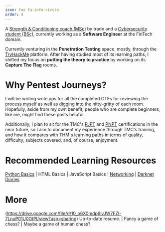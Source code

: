 ```yaml
---
icon: fas fa-info-circle
order: 4
---
```

 <script src="https://tryhackme.com/badge/2134791"></script>

A [Strength & Conditioning coach (MSc)](https://scholar.google.com/citations?user=NEcbEUYAAAAJ&hl=en) by trade and a [Cybersecurity student (BSc)](https://www.open.ac.uk/courses/computing-it/degrees/bsc-cyber-security-r60), currently working as a **Software Engineer** at the FinTech domain.

Currently venturing in the **Penetration Testing** space, mostly, through the [TryHackMe](https://tryhackme.com/) platform. After having studied most of its learning paths, I shifted my focus on **putting the theory to practice** by working on its **Capture The Flag** rooms. 
# Why Pentest Journeys?
I will be writing write ups for all the completed CTFs for reviewing the process myself as well as digging into the nitty-gritty of each room. Hopefully, aside from my own benefit, people who are complete beginners, like me, might find these posts helpful.

Additionally, I plan to sit for the TMC's [PJPT](https://certifications.tcm-sec.com/pjpt/) and [PNPT](https://certifications.tcm-sec.com/pnpt/) certifications in the near future, so I aim to document my experience through TMC's training, and how it compares with THM's learning paths in terms of quality, difficulty, subjects covered, and, of course, enjoyment.
# Recommended Learning Resources 
<i class="fa-brands fa-python"></i> [Python Basics](https://nostarch.com/python-crash-course-3rd-edition)  | <i class="fa-brands fa-html5"></i> HTML Basics | <i class="fa-brands fa-js"></i> JavaScript Basics | <i class="fa-solid fa-network-wired"></i> [Networking](https://skillsforall.com/career-path/cybersecurity?courseLang=en-US) | <i class="fa-solid fa-headphones"></i> [Darknet Diaries](https://darknetdiaries.com/) 
# More
<i class="fa-solid fa-file"></i>(https://drive.google.com/file/d/10_o6X0mdp6ivJW7FZl-7LnuP01U0OtPI/view?usp=sharing) Up-to-date resume.  | [<i class="fa-solid fa-chess"></i>](https://www.chess.com/member/spaniasch)  Fancy a game of chess? | [<i class="fa-solid fa-user-ninja"></i>](https://smoothcomp.com/en/profile/101916) Maybe a game of human chess?  


<!-- 
[Python Crash Course](https://nostarch.com/pythoncrashcourse2e)
[Cisco Networking Academy](https://skillsforall.com/)
-->


